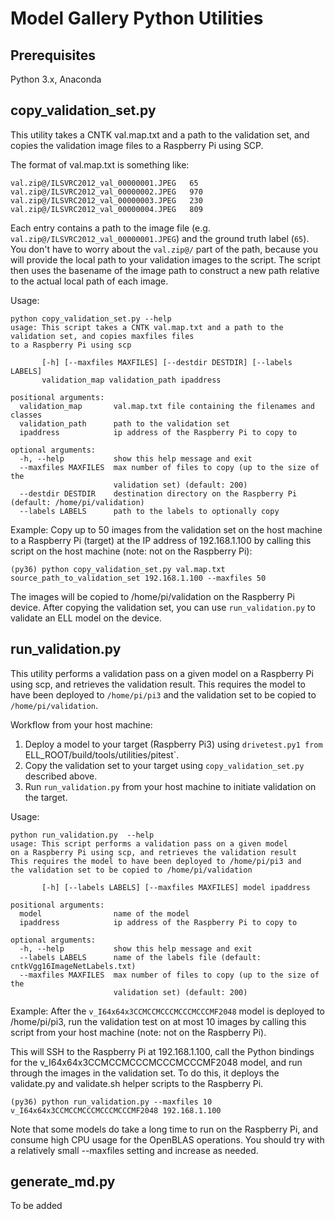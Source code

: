 # Model Gallery Python Utilities

## Prerequisites
Python 3.x, Anaconda

## copy_validation_set.py
This utility takes a CNTK val.map.txt and a path to the validation set, and copies the validation image files to a Raspberry Pi using SCP. 

The format of val.map.txt is something like:
```
val.zip@/ILSVRC2012_val_00000001.JPEG	65
val.zip@/ILSVRC2012_val_00000002.JPEG	970
val.zip@/ILSVRC2012_val_00000003.JPEG	230
val.zip@/ILSVRC2012_val_00000004.JPEG	809
```
Each entry contains a path to the image file (e.g. `val.zip@/ILSVRC2012_val_00000001.JPEG`) and the ground truth label (`65`). You don't have to worry about the `val.zip@/` part of the path, because you will provide the local path to your validation images to the script. The script then uses the basename of the image path to construct a new path relative to the actual local path of each image. 

Usage:
```
python copy_validation_set.py --help
usage: This script takes a CNTK val.map.txt and a path to the validation set, and copies maxfiles files
to a Raspberry Pi using scp

       [-h] [--maxfiles MAXFILES] [--destdir DESTDIR] [--labels LABELS]
       validation_map validation_path ipaddress

positional arguments:
  validation_map       val.map.txt file containing the filenames and classes
  validation_path      path to the validation set
  ipaddress            ip address of the Raspberry Pi to copy to

optional arguments:
  -h, --help           show this help message and exit
  --maxfiles MAXFILES  max number of files to copy (up to the size of the
                       validation set) (default: 200)
  --destdir DESTDIR    destination directory on the Raspberry Pi (default: /home/pi/validation)
  --labels LABELS      path to the labels to optionally copy
```

Example:
Copy up to 50 images from the validation set on the host machine to a Raspberry Pi (target) at the IP address of 192.168.1.100 by calling this script on the host machine (note: not on the Raspberry Pi):
```
(py36) python copy_validation_set.py val.map.txt source_path_to_validation_set 192.168.1.100 --maxfiles 50
```
The images will be copied to /home/pi/validation on the Raspberry Pi device. After copying the validation set, you can use `run_validation.py` to validate an ELL model on the device.

## run_validation.py
This utility performs a validation pass on a given model on a Raspberry Pi using scp, and retrieves the validation result. This requires the model to have been deployed to `/home/pi/pi3` and the validation set to be copied to `/home/pi/validation`.

Workflow from your host machine:
1. Deploy a model to your target (Raspberry Pi3) using `drivetest.py1 from `ELL_ROOT/build/tools/utilities/pitest`.
2. Copy the validation set to your target using `copy_validation_set.py` described above.
3. Run `run_validation.py` from your host machine to initiate validation on the target.

Usage:
```
python run_validation.py  --help
usage: This script performs a validation pass on a given model
on a Raspberry Pi using scp, and retrieves the validation result
This requires the model to have been deployed to /home/pi/pi3 and
the validation set to be copied to /home/pi/validation

       [-h] [--labels LABELS] [--maxfiles MAXFILES] model ipaddress

positional arguments:
  model                name of the model
  ipaddress            ip address of the Raspberry Pi to copy to

optional arguments:
  -h, --help           show this help message and exit
  --labels LABELS      name of the labels file (default: cntkVgg16ImageNetLabels.txt)
  --maxfiles MAXFILES  max number of files to copy (up to the size of the
                       validation set) (default: 200)
```

Example:
After the `v_I64x64x3CCMCCMCCCMCCCMCCCMF2048` model is deployed to /home/pi/pi3, run the validation test on at most 10 images by calling this script from your host machine (note: not on the Raspberry Pi). 

This will SSH to the Raspberry Pi at 192.168.1.100, call the Python bindings for the v_I64x64x3CCMCCMCCCMCCCMCCCMF2048 model, and run through the images in the validation set. To do this, it deploys the validate.py and validate.sh helper scripts to the Raspberry Pi.

```
(py36) python run_validation.py --maxfiles 10 v_I64x64x3CCMCCMCCCMCCCMCCCMF2048 192.168.1.100
```
Note that some models do take a long time to run on the Raspberry Pi, and consume high CPU usage for the OpenBLAS operations. You should try with a relatively small --maxfiles setting and increase as needed.

## generate_md.py
To be added